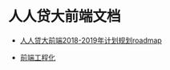 # 人人贷大前端文档

* [人人贷大前端2018-2019年计划规划roadmap](./2018_roadmap.md)

* [前端工程化](https://github.com/rrd-fe/doc/tree/master/%E5%B7%A5%E7%A8%8B%E5%8C%96)